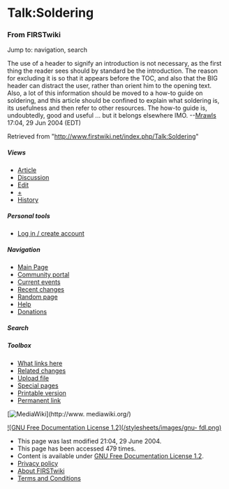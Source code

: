 # Talk:Soldering

### From FIRSTwiki

Jump to: navigation, search

The use of a header to signify an introduction is not necessary, as the first
thing the reader sees should by standard be the introduction. The reason for
excluding it is so that it appears before the TOC, and also that the BIG
header can distract the user, rather than orient him to the opening text.
Also, a lot of this information should be moved to a how-to guide on
soldering, and this article should be confined to explain what soldering is,
its usefulness and then refer to other resources. The how-to guide is,
undoubtedly, good and useful ... but it belongs elsewhere IMO.
--[Mrawls](/index.php/User:Mrawls "User:Mrawls" ) 17:04, 29 Jun 2004 (EDT)

Retrieved from "<http://www.firstwiki.net/index.php/Talk:Soldering>"

##### Views

  * [Article](/index.php/Soldering)
  * [Discussion](/index.php/Talk:Soldering)
  * [Edit](/index.php?title=Talk:Soldering&action=edit)
  * [+](/index.php?title=Talk:Soldering&action=edit&section=new)
  * [History](/index.php?title=Talk:Soldering&action=history)

##### Personal tools

  * [Log in / create account](/index.php?title=Special:Userlogin&returnto=Talk:Soldering)

[](/index.php/Main_Page "Main Page" )

##### Navigation

  * [Main Page](/index.php/Main_Page)
  * [Community portal](/index.php/FIRSTwiki:Community_portal)
  * [Current events](/index.php/Current_events)
  * [Recent changes](/index.php/Special:Recentchanges)
  * [Random page](/index.php/Special:Random)
  * [Help](/index.php/Help:Contents)
  * [Donations](/index.php/FIRSTwiki:Site_support)

##### Search



##### Toolbox

  * [What links here](/index.php/Special:Whatlinkshere/Talk:Soldering)
  * [Related changes](/index.php/Special:Recentchangeslinked/Talk:Soldering)
  * [Upload file](/index.php/Special:Upload)
  * [Special pages](/index.php/Special:Specialpages)
  * [Printable version](/index.php?title=Talk:Soldering&printable=yes)
  * [Permanent link](/index.php?title=Talk:Soldering&oldid=39688)

[![MediaWiki](/skins/common/images/poweredby_mediawiki_88x31.png)](http://www.
mediawiki.org/)

[![GNU Free Documentation License 1.2](/stylesheets/images/gnu-
fdl.png)](http://www.gnu.org/copyleft/fdl.html)

  * This page was last modified 21:04, 29 June 2004.
  * This page has been accessed 479 times.
  * Content is available under [GNU Free Documentation License 1.2](http://www.gnu.org/copyleft/fdl.html "http://www.gnu.org/copyleft/fdl.html" ).
  * [Privacy policy](/index.php/FIRSTwiki:Privacy_policy "FIRSTwiki:Privacy policy" )
  * [About FIRSTwiki](/index.php/FIRSTwiki:About "FIRSTwiki:About" )
  * [Terms and Conditions](/index.php/FIRSTwiki:Terms_and_conditions "FIRSTwiki:Terms and conditions" )

